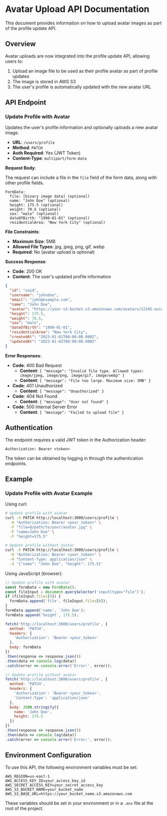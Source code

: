 # Avatar Upload API Documentation

This document provides information on how to upload avatar images as part of the profile update API.

## Overview

Avatar uploads are now integrated into the profile update API, allowing users to:
1. Upload an image file to be used as their profile avatar as part of profile updates
2. The image is stored in AWS S3
3. The user's profile is automatically updated with the new avatar URL

## API Endpoint

### Update Profile with Avatar

Updates the user's profile information and optionally uploads a new avatar image.

- **URL**: `/users/profile`
- **Method**: `PATCH`
- **Auth Required**: Yes (JWT Token)
- **Content-Type**: `multipart/form-data`

**Request Body**:

The request can include a file in the `file` field of the form data, along with other profile fields.

```
FormData:
  file: [binary image data] (optional)
  name: "John Doe" (optional)
  height: 175.5 (optional)
  weight: 70.5 (optional)
  sex: "male" (optional)
  dateOfBirth: "1990-01-01" (optional)
  residentialArea: "New York City" (optional)
```

**File Constraints**:
- **Maximum Size**: 5MB
- **Allowed File Types**: jpg, jpeg, png, gif, webp
- **Required**: No (avatar upload is optional)

**Success Response**:
- **Code**: 200 OK
- **Content**: The user's updated profile information

```json
{
  "id": "uuid",
  "username": "johndoe",
  "email": "john@example.com",
  "name": "John Doe",
  "avatar": "https://your-s3-bucket.s3.amazonaws.com/avatars/12345-uuid.jpg",
  "height": 175.5,
  "weight": 70.5,
  "sex": "male",
  "dateOfBirth": "1990-01-01",
  "residentialArea": "New York City",
  "createdAt": "2023-01-01T00:00:00.000Z",
  "updatedAt": "2023-01-02T00:00:00.000Z"
}
```

**Error Responses**:
- **Code**: 400 Bad Request
  - **Content**: `{ "message": "Invalid file type. Allowed types: image/jpeg, image/png, image/gif, image/webp" }`
  - **Content**: `{ "message": "File too large. Maximum size: 5MB" }`
- **Code**: 401 Unauthorized
  - **Content**: `{ "message": "Unauthorized" }`
- **Code**: 404 Not Found
  - **Content**: `{ "message": "User not found" }`
- **Code**: 500 Internal Server Error
  - **Content**: `{ "message": "Failed to upload file" }`

## Authentication

The endpoint requires a valid JWT token in the Authorization header:

```
Authorization: Bearer <token>
```

The token can be obtained by logging in through the authentication endpoints.

## Example

### Update Profile with Avatar Example

Using curl:

```bash
# Update profile with avatar
curl -X PATCH http://localhost:3000/users/profile \
  -H "Authorization: Bearer <your_token>" \
  -F "file=@/path/to/your/avatar.jpg" \
  -F "name=John Doe" \
  -F "height=175.5"

# Update profile without avatar
curl -X PATCH http://localhost:3000/users/profile \
  -H "Authorization: Bearer <your_token>" \
  -H "Content-Type: application/json" \
  -d '{"name": "John Doe", "height": 175.5}'
```

Using JavaScript (browser):

```javascript
// Update profile with avatar
const formData = new FormData();
const fileInput = document.querySelector('input[type="file"]');
if (fileInput.files[0]) {
  formData.append('file', fileInput.files[0]);
}
formData.append('name', 'John Doe');
formData.append('height', 175.5);

fetch('http://localhost:3000/users/profile', {
  method: 'PATCH',
  headers: {
    'Authorization': 'Bearer <your_token>'
  },
  body: formData
})
.then(response => response.json())
.then(data => console.log(data))
.catch(error => console.error('Error:', error));

// Update profile without avatar
fetch('http://localhost:3000/users/profile', {
  method: 'PATCH',
  headers: {
    'Authorization': 'Bearer <your_token>',
    'Content-Type': 'application/json'
  },
  body: JSON.stringify({
    name: 'John Doe',
    height: 175.5
  })
})
.then(response => response.json())
.then(data => console.log(data))
.catch(error => console.error('Error:', error));
```

## Environment Configuration

To use this API, the following environment variables must be set:

```
AWS_REGION=us-east-1
AWS_ACCESS_KEY_ID=your_access_key_id
AWS_SECRET_ACCESS_KEY=your_secret_access_key
AWS_S3_BUCKET_NAME=your_bucket_name
AWS_S3_BASE_URL=https://your_bucket_name.s3.amazonaws.com
```

These variables should be set in your environment or in a `.env` file at the root of the project.